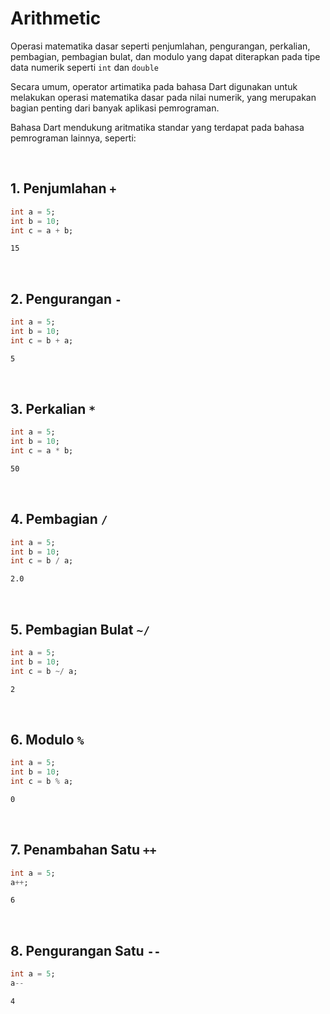 # Arithmetic

Operasi matematika dasar seperti penjumlahan, pengurangan, perkalian, pembagian, pembagian bulat, dan modulo yang dapat diterapkan pada tipe data numerik seperti `int` dan `double`

Secara umum, operator artimatika pada bahasa Dart digunakan untuk melakukan operasi matematika dasar pada nilai numerik, yang merupakan bagian penting dari banyak aplikasi pemrograman.

Bahasa Dart mendukung aritmatika standar yang terdapat pada bahasa pemrograman lainnya, seperti:

</br>

## 1\. Penjumlahan `+`

```Dart
int a = 5;
int b = 10;
int c = a + b;
```
```sh
15
```

</br>

## 2\. Pengurangan `-`

```Dart
int a = 5;
int b = 10;
int c = b + a;
```
```sh
5
```

</br>

## 3\. Perkalian `*`

```Dart
int a = 5;
int b = 10;
int c = a * b;
```
```sh
50
```

</br>

## 4\. Pembagian `/`

```Dart
int a = 5;
int b = 10;
int c = b / a;
```
```sh
2.0
```

</br>

## 5\. Pembagian Bulat `~/`

```Dart
int a = 5;
int b = 10;
int c = b ~/ a;
```
```sh
2
```

</br>

## 6\. Modulo `%`

```Dart
int a = 5;
int b = 10;
int c = b % a;
```
```sh
0
```

</br>

## 7\. Penambahan Satu `++`

```Dart
int a = 5;
a++;
```
```sh
6
```

</br>

## 8\. Pengurangan Satu `--`

```Dart
int a = 5;
a--
```
```sh
4
```

